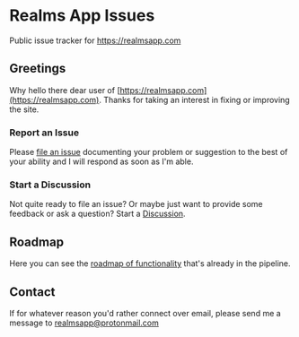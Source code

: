 # Realms App Issues

Public issue tracker for https://realmsapp.com

## Greetings

Why hello there dear user of [https://realmsapp.com](https://realmsapp.com).
Thanks for taking an interest in fixing or improving the site.

### Report an Issue

Please [file an issue](https://github.com/realmsapp/issues/issues) documenting your problem or suggestion to the best of your ability and I will respond as soon as I'm able.

### Start a Discussion

Not quite ready to file an issue? Or maybe just want to provide some feedback or ask a question? Start a [Discussion](https://github.com/realmsapp/issues/discussions).

## Roadmap

Here you can see the [roadmap of functionality](https://github.com/orgs/realmsapp/projects/1/views/4) that's already in the pipeline.

## Contact

If for whatever reason you'd rather connect over email, please send me a message to [realmsapp@protonmail.com](mailto:realmsapp@protonmail.com)
